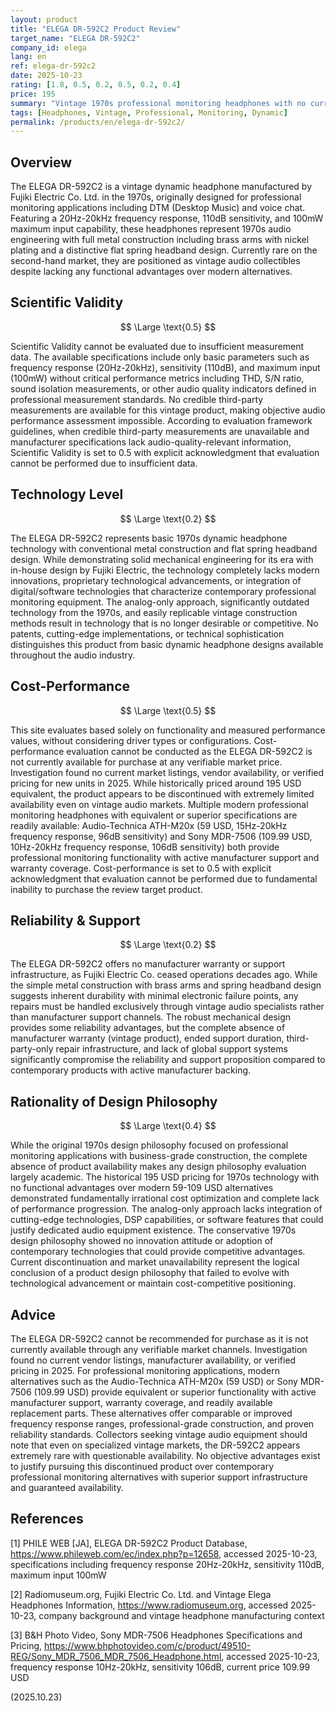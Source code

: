 ```yaml
---
layout: product
title: "ELEGA DR-592C2 Product Review"
target_name: "ELEGA DR-592C2"
company_id: elega
lang: en
ref: elega-dr-592c2
date: 2025-10-23
rating: [1.8, 0.5, 0.2, 0.5, 0.2, 0.4]
price: 195
summary: "Vintage 1970s professional monitoring headphones with no current market availability, making cost-performance evaluation impossible due to lack of purchasable alternatives"
tags: [Headphones, Vintage, Professional, Monitoring, Dynamic]
permalink: /products/en/elega-dr-592c2/
---
```


## Overview

The ELEGA DR-592C2 is a vintage dynamic headphone manufactured by Fujiki Electric Co. Ltd. in the 1970s, originally designed for professional monitoring applications including DTM (Desktop Music) and voice chat. Featuring a 20Hz-20kHz frequency response, 110dB sensitivity, and 100mW maximum input capability, these headphones represent 1970s audio engineering with full metal construction including brass arms with nickel plating and a distinctive flat spring headband design. Currently rare on the second-hand market, they are positioned as vintage audio collectibles despite lacking any functional advantages over modern alternatives.

## Scientific Validity

$$ \Large \text{0.5} $$

Scientific Validity cannot be evaluated due to insufficient measurement data. The available specifications include only basic parameters such as frequency response (20Hz-20kHz), sensitivity (110dB), and maximum input (100mW) without critical performance metrics including THD, S/N ratio, sound isolation measurements, or other audio quality indicators defined in professional measurement standards. No credible third-party measurements are available for this vintage product, making objective audio performance assessment impossible. According to evaluation framework guidelines, when credible third-party measurements are unavailable and manufacturer specifications lack audio-quality-relevant information, Scientific Validity is set to 0.5 with explicit acknowledgment that evaluation cannot be performed due to insufficient data.

## Technology Level

$$ \Large \text{0.2} $$

The ELEGA DR-592C2 represents basic 1970s dynamic headphone technology with conventional metal construction and flat spring headband design. While demonstrating solid mechanical engineering for its era with in-house design by Fujiki Electric, the technology completely lacks modern innovations, proprietary technological advancements, or integration of digital/software technologies that characterize contemporary professional monitoring equipment. The analog-only approach, significantly outdated technology from the 1970s, and easily replicable vintage construction methods result in technology that is no longer desirable or competitive. No patents, cutting-edge implementations, or technical sophistication distinguishes this product from basic dynamic headphone designs available throughout the audio industry.

## Cost-Performance

$$ \Large \text{0.5} $$

This site evaluates based solely on functionality and measured performance values, without considering driver types or configurations. Cost-performance evaluation cannot be conducted as the ELEGA DR-592C2 is not currently available for purchase at any verifiable market price. Investigation found no current market listings, vendor availability, or verified pricing for new units in 2025. While historically priced around 195 USD equivalent, the product appears to be discontinued with extremely limited availability even on vintage audio markets. Multiple modern professional monitoring headphones with equivalent or superior specifications are readily available: Audio-Technica ATH-M20x (59 USD, 15Hz-20kHz frequency response, 96dB sensitivity) and Sony MDR-7506 (109.99 USD, 10Hz-20kHz frequency response, 106dB sensitivity) both provide professional monitoring functionality with active manufacturer support and warranty coverage. Cost-performance is set to 0.5 with explicit acknowledgment that evaluation cannot be performed due to fundamental inability to purchase the review target product.

## Reliability & Support

$$ \Large \text{0.2} $$

The ELEGA DR-592C2 offers no manufacturer warranty or support infrastructure, as Fujiki Electric Co. ceased operations decades ago. While the simple metal construction with brass arms and spring headband design suggests inherent durability with minimal electronic failure points, any repairs must be handled exclusively through vintage audio specialists rather than manufacturer support channels. The robust mechanical design provides some reliability advantages, but the complete absence of manufacturer warranty (vintage product), ended support duration, third-party-only repair infrastructure, and lack of global support systems significantly compromise the reliability and support proposition compared to contemporary products with active manufacturer backing.

## Rationality of Design Philosophy

$$ \Large \text{0.4} $$

While the original 1970s design philosophy focused on professional monitoring applications with business-grade construction, the complete absence of product availability makes any design philosophy evaluation largely academic. The historical 195 USD pricing for 1970s technology with no functional advantages over modern 59-109 USD alternatives demonstrated fundamentally irrational cost optimization and complete lack of performance progression. The analog-only approach lacks integration of cutting-edge technologies, DSP capabilities, or software features that could justify dedicated audio equipment existence. The conservative 1970s design philosophy showed no innovation attitude or adoption of contemporary technologies that could provide competitive advantages. Current discontinuation and market unavailability represent the logical conclusion of a product design philosophy that failed to evolve with technological advancement or maintain cost-competitive positioning.

## Advice

The ELEGA DR-592C2 cannot be recommended for purchase as it is not currently available through any verifiable market channels. Investigation found no current vendor listings, manufacturer availability, or verified pricing in 2025. For professional monitoring applications, modern alternatives such as the Audio-Technica ATH-M20x (59 USD) or Sony MDR-7506 (109.99 USD) provide equivalent or superior functionality with active manufacturer support, warranty coverage, and readily available replacement parts. These alternatives offer comparable or improved frequency response ranges, professional-grade construction, and proven reliability standards. Collectors seeking vintage audio equipment should note that even on specialized vintage markets, the DR-592C2 appears extremely rare with questionable availability. No objective advantages exist to justify pursuing this discontinued product over contemporary professional monitoring alternatives with superior support infrastructure and guaranteed availability.

## References

[1] PHILE WEB [JA], ELEGA DR-592C2 Product Database, https://www.phileweb.com/ec/index.php?p=12658, accessed 2025-10-23, specifications including frequency response 20Hz-20kHz, sensitivity 110dB, maximum input 100mW

[2] Radiomuseum.org, Fujiki Electric Co. Ltd. and Vintage Elega Headphones Information, https://www.radiomuseum.org, accessed 2025-10-23, company background and vintage headphone manufacturing context

[3] B&H Photo Video, Sony MDR-7506 Headphones Specifications and Pricing, https://www.bhphotovideo.com/c/product/49510-REG/Sony_MDR_7506_MDR_7506_Headphone.html, accessed 2025-10-23, frequency response 10Hz-20kHz, sensitivity 106dB, current price 109.99 USD

(2025.10.23)